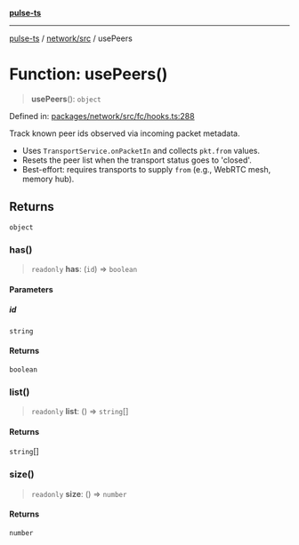 [**pulse-ts**](../../../README.md)

***

[pulse-ts](../../../README.md) / [network/src](../README.md) / usePeers

# Function: usePeers()

> **usePeers**(): `object`

Defined in: [packages/network/src/fc/hooks.ts:288](https://github.com/jlehett/pulse-ts/blob/4869ef2c4af7bf37d31e2edd2d6d1ba148133fb2/packages/network/src/fc/hooks.ts#L288)

Track known peer ids observed via incoming packet metadata.

- Uses `TransportService.onPacketIn` and collects `pkt.from` values.
- Resets the peer list when the transport status goes to 'closed'.
- Best-effort: requires transports to supply `from` (e.g., WebRTC mesh, memory hub).

## Returns

`object`

### has()

> `readonly` **has**: (`id`) => `boolean`

#### Parameters

##### id

`string`

#### Returns

`boolean`

### list()

> `readonly` **list**: () => `string`[]

#### Returns

`string`[]

### size()

> `readonly` **size**: () => `number`

#### Returns

`number`
